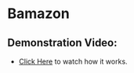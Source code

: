 # Bamazon

## Demonstration Video:

* [Click Here](https://youtu.be/hCOaHAIQFyA) to watch how it works.